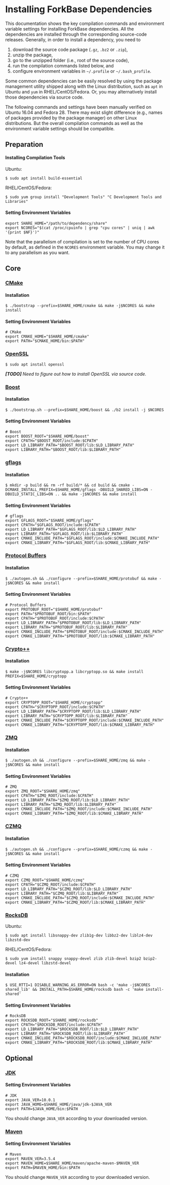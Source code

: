 # Installing ForkBase Dependencies #This documentation shows the key compilation commands and environment variable settings for installing ForkBase dependencies. All the dependencies are installed through the corresponding source-code releases. Generally, in order to install a dependency, you need to 1. download the source code package (`.gz`, `.bz2` or `.zip`), 2. unzip the package, 3. go to the unzipped folder (i.e., root of the source code),4. run the compilation commands listed below, and 5. configure environment variables in `~/.profile` or `~/.bash_profile`. Some common dependencies can be easily resolved by using the package management utility shipped along with the Linux distribution, such as `apt` in Ubuntu and `yum` in RHEL/CentOS/Fedora. Or, you may alternatively install those dependencies via source code. The following commands and settings have been manually verified on Ubuntu 16.04 and Fedora 28. There may exist slight difference (e.g., names of packages provided by the package manager) on other Linux distributions. But the overall compilation commands as well as the environment variable settings should be compatible.  ## Preparation ###### Installing Compilation Tools ####Ubuntu:    $ sudo apt install build-essentialRHEL/CentOS/Fedora:    $ sudo yum group install "Development Tools" "C Development Tools and Libraries"#### Setting Environment Variables ####    export SHARE_HOME="/path/to/dependency/share"    export NCORES="$(cat /proc/cpuinfo | grep "cpu cores" | uniq | awk '{print $NF}')"Note that the parallelism of compilation is set to the number of CPU cores by default, as defined in the `NCORES` environment variable. You may change it to any parallelism as you want. ## Core ##### [CMake](https://cmake.org/download/) ####### <a name='cmake-install'>Installation</a> ####    $ ./bootstrap --prefix=$SHARE_HOME/cmake && make -j$NCORES && make install#### Setting Environment Variables ####     # CMake    export CMAKE_HOME="$SHARE_HOME/cmake"    export PATH="$CMAKE_HOME/bin:$PATH"### [OpenSSL](https://www.openssl.org/source/) ###    $ sudo apt install openssl***[TODO]*** *Need to figure out how to install OpenSSL via source code.* ### [Boost](https://www.boost.org/users/download/) ####### Installation ####    $ ./bootstrap.sh --prefix=$SHARE_HOME/boost && ./b2 install -j $NCORES#### Setting Environment Variables ####     # Boost    export BOOST_ROOT="$SHARE_HOME/boost"    export CPATH="$BOOST_ROOT/include:$CPATH"    export LD_LIBRARY_PATH="$BOOST_ROOT/lib:$LD_LIBRARY_PATH"    export LIBRARY_PATH="$BOOST_ROOT/lib:$LIBRARY_PATH"### [gflags](https://github.com/gflags/gflags/releases) ####### Installation ####    $ mkdir -p build && rm -rf build/* && cd build && cmake -DCMAKE_INSTALL_PREFIX=$SHARE_HOME/gflags -DBUILD_SHARED_LIBS=ON -DBUILD_STATIC_LIBS=ON .. && make -j$NCORES && make install#### Setting Environment Variables ####     # gflags    export GFLAGS_ROOT="$SHARE_HOME/gflags"    export CPATH="$GFLAGS_ROOT/include:$CPATH"    export LD_LIBRARY_PATH="$GFLAGS_ROOT/lib:$LD_LIBRARY_PATH"    export LIBRARY_PATH="$GFLAGS_ROOT/lib:$LIBRARY_PATH"    export CMAKE_INCLUDE_PATH="$GFLAGS_ROOT/include:$CMAKE_INCLUDE_PATH"    export CMAKE_LIBRARY_PATH="$GFLAGS_ROOT/lib:$CMAKE_LIBRARY_PATH"### [Protocol Buffers](https://github.com/google/protobuf/releases/) ####### Installation ####    $ ./autogen.sh && ./configure --prefix=$SHARE_HOME/protobuf && make -j$NCORES && make install #### Setting Environment Variables ####     # Protocol Buffers    export PROTOBUF_ROOT="$SHARE_HOME/protobuf"    export PATH="$PROTOBUF_ROOT/bin:$PATH"    export CPATH="$PROTOBUF_ROOT/include:$CPATH"    export LD_LIBRARY_PATH="$PROTOBUF_ROOT/lib:$LD_LIBRARY_PATH"    export LIBRARY_PATH="$PROTOBUF_ROOT/lib:$LIBRARY_PATH"    export CMAKE_INCLUDE_PATH="$PROTOBUF_ROOT/include:$CMAKE_INCLUDE_PATH"    export CMAKE_LIBRARY_PATH="$PROTOBUF_ROOT/lib:$CMAKE_LIBRARY_PATH"### [Crypto++](https://www.cryptopp.com/#download) ####### Installation ####    $ make -j$NCORES libcryptopp.a libcryptopp.so && make install PREFIX=$SHARE_HOME/cryptopp#### Setting Environment Variables ####    # Crypto++    export CRYPTOPP_ROOT="$SHARE_HOME/cryptopp"    export CPATH="$CRYPTOPP_ROOT/include:$CPATH"    export LD_LIBRARY_PATH="$CRYPTOPP_ROOT/lib:$LD_LIBRARY_PATH"    export LIBRARY_PATH="$CRYPTOPP_ROOT/lib:$LIBRARY_PATH"    export CMAKE_INCLUDE_PATH="$CRYPTOPP_ROOT/include:$CMAKE_INCLUDE_PATH"    export CMAKE_LIBRARY_PATH="$CRYPTOPP_ROOT/lib:$CMAKE_LIBRARY_PATH"### [ZMQ](https://github.com/zeromq/libzmq/releases) ####### Installation ####    $ ./autogen.sh && ./configure --prefix=$SHARE_HOME/zmq && make -j$NCORES && make install#### Setting Environment Variables ####    # ZMQ    export ZMQ_ROOT="$SHARE_HOME/zmq"    export CPATH="$ZMQ_ROOT/include:$CPATH"    export LD_LIBRARY_PATH="$ZMQ_ROOT/lib:$LD_LIBRARY_PATH"    export LIBRARY_PATH="$ZMQ_ROOT/lib:$LIBRARY_PATH"    export CMAKE_INCLUDE_PATH="$ZMQ_ROOT/include:$CMAKE_INCLUDE_PATH"    export CMAKE_LIBRARY_PATH="$ZMQ_ROOT/lib:$CMAKE_LIBRARY_PATH"### [CZMQ](https://github.com/zeromq/czmq/releases) ####### Installation ####    $ ./autogen.sh && ./configure --prefix=$SHARE_HOME/czmq && make -j$NCORES && make install#### Setting Environment Variables ####     # CZMQ    export CZMQ_ROOT="$SHARE_HOME/czmq"    export CPATH="$CZMQ_ROOT/include:$CPATH"    export LD_LIBRARY_PATH="$CZMQ_ROOT/lib:$LD_LIBRARY_PATH"    export LIBRARY_PATH="$CZMQ_ROOT/lib:$LIBRARY_PATH"    export CMAKE_INCLUDE_PATH="$CZMQ_ROOT/include:$CMAKE_INCLUDE_PATH"    export CMAKE_LIBRARY_PATH="$CZMQ_ROOT/lib:$CMAKE_LIBRARY_PATH"### [RocksDB](https://github.com/facebook/rocksdb/releases) ###Ubuntu:    $ sudo apt install libsnappy-dev zlib1g-dev libbz2-dev liblz4-dev libzstd-devRHEL/CentOS/Fedora:    $ sudo yum install snappy snappy-devel zlib zlib-devel bzip2 bzip2-devel lz4-devel libzstd-devel#### Installation ####    $ USE_RTTI=1 DISABLE_WARNING_AS_ERROR=ON bash -c 'make -j$NCORES shared_lib' && INSTALL_PATH=$SHARE_HOME/rocksdb bash -c 'make install-shared'#### Setting Environment Variables ####     # RocksDB    export ROCKSDB_ROOT="$SHARE_HOME/rocksdb"    export CPATH="$ROCKSDB_ROOT/include:$CPATH"    export LD_LIBRARY_PATH="$ROCKSDB_ROOT/lib:$LD_LIBRARY_PATH"    export LIBRARY_PATH="$ROCKSDB_ROOT/lib:$LIBRARY_PATH"    export CMAKE_INCLUDE_PATH="$ROCKSDB_ROOT/include:$CMAKE_INCLUDE_PATH"    export CMAKE_LIBRARY_PATH="$ROCKSDB_ROOT/lib:$CMAKE_LIBRARY_PATH"## Optional ##### [JDK](http://www.oracle.com/technetwork/java/javase/downloads/index.html) ####### Setting Environment Variables ####     # JDK    export JAVA_VER=10.0.1    export JAVA_HOME=$SHARE_HOME/java/jdk-$JAVA_VER    export PATH=$JAVA_HOME/bin:$PATHYou should change `JAVA_VER` according to your downloaded version.### [Maven](https://maven.apache.org/download.cgi) ####### Setting Environment Variables ####     # Maven    export MAVEN_VER=3.5.4    export MAVEN_HOME=$SHARE_HOME/maven/apache-maven-$MAVEN_VER    export PATH=$MAVEN_HOME/bin:$PATHYou should change `MAVEN_VER` according to your downloaded version.